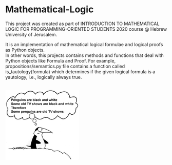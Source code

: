 # Mathematical-Logic

This project was created as part of INTRODUCTION TO MATHEMATICAL LOGIC FOR PROGRAMMING-ORIENTED STUDENTS 2020 course @ Hebrew University of Jerusalem.

It is an implementation of mathematical logical formulae and logical proofs as Python objects. <br />
In other words, this projects contains methods and functions that deal with Python objects like Formula and Proof.
For example, propositions/semantics.py file contains a function called is_tautology(formula) which determines if the given logical formula is a yautology, i.e., logically always true. <br /><br />

![picture](images.png)
